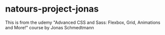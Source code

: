 # natours-project-jonas
This is from the udemy "Advanced CSS and Sass: Flexbox, Grid, Animations and More!" course by Jonas Schmedtmann
